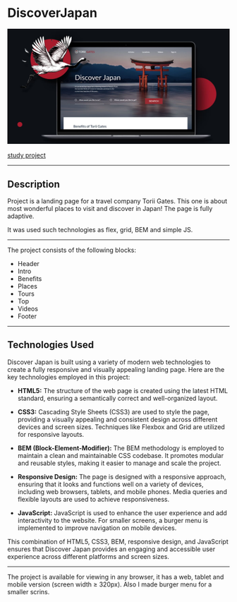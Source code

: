 # DiscoverJapan
<p align="center">
  <img src="https://github.com/olgatenison/DiscoverJapan/blob/main/img/prew.jpg?raw=true" width="700" alt="Превью изображение">
</p>

[study project](https://olgatenison.github.io/DiscoverJapan/)
______________________________________________________________

## Description

Project is a landing page for a travel company Torii Gates.
This one is about most wonderful places to visit and discover in Japan! 
The page is fully adaptive. 

It was used such technologies as flex, grid, BEM and simple JS. 


______________________________________________________________

The project consists of the following blocks:

* Header
* Intro
* Benefits
* Places
* Tours
* Top
* Videos
* Footer

_____________________________________________________________

## Technologies Used

Discover Japan is built using a variety of modern web technologies to create a fully responsive and visually appealing landing page. Here are the key technologies employed in this project:

- **HTML5:** The structure of the web page is created using the latest HTML standard, ensuring a semantically correct and well-organized layout.

- **CSS3:** Cascading Style Sheets (CSS3) are used to style the page, providing a visually appealing and consistent design across different devices and screen sizes. Techniques like Flexbox and Grid are utilized for responsive layouts.

- **BEM (Block-Element-Modifier):** The BEM methodology is employed to maintain a clean and maintainable CSS codebase. It promotes modular and reusable styles, making it easier to manage and scale the project.

- **Responsive Design:** The page is designed with a responsive approach, ensuring that it looks and functions well on a variety of devices, including web browsers, tablets, and mobile phones. Media queries and flexible layouts are used to achieve responsiveness.

- **JavaScript:** JavaScript is used to enhance the user experience and add interactivity to the website. For smaller screens, a burger menu is implemented to improve navigation on mobile devices.

This combination of HTML5, CSS3, BEM, responsive design, and JavaScript ensures that Discover Japan provides an engaging and accessible user experience across different platforms and screen sizes.

_____________________________________________________________

The project is available for viewing in any browser, 
it has a web, tablet and mobile version (screen width ≥ 320px).
Also I made burger menu for  a smaller scrins.




